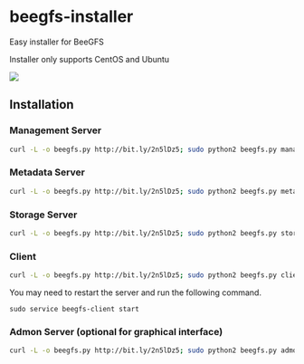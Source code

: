 # beegfs-installer
Easy installer for BeeGFS

Installer only supports CentOS and Ubuntu

![](assets/beegfs-installer.png)

## Installation

### Management Server
```sh
curl -L -o beegfs.py http://bit.ly/2n5lDz5; sudo python2 beegfs.py management
```

### Metadata Server
```sh
curl -L -o beegfs.py http://bit.ly/2n5lDz5; sudo python2 beegfs.py metadata
```

### Storage Server
```sh
curl -L -o beegfs.py http://bit.ly/2n5lDz5; sudo python2 beegfs.py storage
```

### Client
```sh
curl -L -o beegfs.py http://bit.ly/2n5lDz5; sudo python2 beegfs.py client
```
You may need to restart the server and run the following command.
```
sudo service beegfs-client start
```

### Admon Server (optional for graphical interface)
```sh
curl -L -o beegfs.py http://bit.ly/2n5lDz5; sudo python2 beegfs.py admon
```
